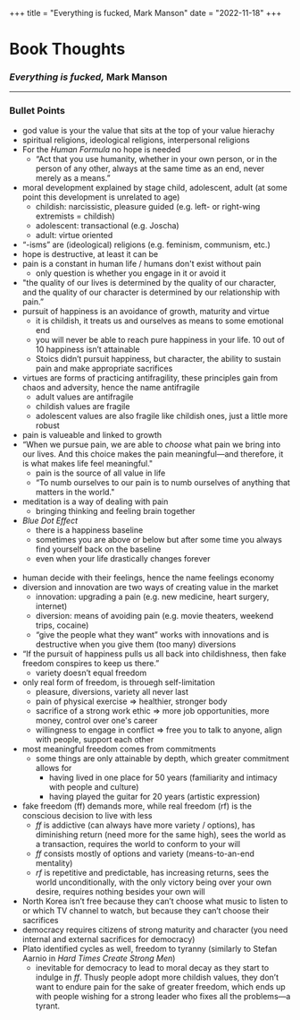 +++
title = "Everything is fucked, Mark Manson"
date = "2022-11-18"
+++

# Book Thoughts 
### _Everything is fucked,_ Mark Manson
<hr>

### Bullet Points
- god value is your the value that sits at the top of your value hierachy 
- spiritual religions, ideological religions, interpersonal religions
- For the _Human Formula_ no hope is needed
    - “Act that you use humanity, whether in your own person, or in the person of any other, always at the same time as an end, never merely as a means.”
- moral development explained by stage child, adolescent, adult (at some point this development is unrelated to age)
    - childish: narcissistic, pleasure guided (e.g. left- or right-wing extremists = childish)
    - adolescent: transactional (e.g. Joscha)
    - adult: virtue oriented
- “-isms” are (ideological) religions (e.g. feminism, communism, etc.)
- hope is destructive, at least it can be
- pain is a constant in human life / humans don't exist without pain
    - only question is whether you engage in it or avoid it 
- "the quality of our lives is determined by the quality of our character, and the quality of our character is determined by our relationship with pain.”
- pursuit of happiness is an avoidance of growth, maturity and virtue
    - it is childish, it treats us and ourselves as means to some emotional end
    - you will never be able to reach pure happiness in your life. 10 out of 10 happiness isn’t attainable
    - Stoics didn’t pursuit happiness, but character, the ability to sustain pain and make appropriate sacrifices
- virtues are forms of practicing antifragility, these principles gain from chaos and adversity, hence the name antifragile
    - adult values are antifragile
    - childish values are fragile
    - adolescent values are also fragile like childish ones, just a little more robust
- pain is valueable and linked to growth
- “When we pursue pain, we are able to _choose_ what pain we bring into our lives. And this choice makes the pain meaningful—and therefore, it is what makes life feel meaningful." 
    - pain is the source of all value in life
    - “To numb ourselves to our pain is to numb ourselves of anything that matters in the world."
- meditation is a way of dealing with pain
    - bringing thinking and feeling brain together 
- _Blue Dot Effect_
    - there is a happiness baseline 
    - sometimes you are above or below but after some time you always find yourself back on the baseline 
    - even when your life drastically changes forever
<br><br>
- human decide with their feelings, hence the name feelings economy
- diversion and innovation are two ways of creating value in the market 
    - innovation: upgrading a pain (e.g. new medicine, heart surgery, internet)
    - diversion: means of avoiding pain (e.g. movie theaters, weekend trips, cocaine)
    - “give the people what they want” works with innovations and is destructive when you give them (too many) diversions
- “If the pursuit of happiness pulls us all back into childishness, then fake freedom conspires to keep us there.”
     - variety doesn’t equal freedom
- only real form of freedom, is throuegh self-limitation
    - pleasure, diversions, variety all never last
    - pain of physical exercise => healthier, stronger body
    - sacrifice of a strong work ethic => more job opportunities, more money, control over one's career
    - willingness to engage in conflict => free you to talk to anyone, align with people, support each other
- most meaningful freedom comes from commitments
    - some things are only attainable by depth, which greater commitment allows for
        - having lived in one place for 50 years (familiarity and intimacy with people and culture)
        - having played the guitar for 20 years (artistic expression)
- fake freedom (ff) demands more, while real freedom (rf) is the conscious decision to live with less
    - _ff_ is addictive (can always have more variety / options), has diminishing return (need more for the same high), sees the world as a transaction, requires the world to conform to your will
    - _ff_ consists mostly of options and variety (means-to-an-end mentality)
    - _rf_ is repetitive and predictable, has increasing returns, sees the world unconditionally, with the only victory being over your own desire, requires nothing besides your own will
- North Korea isn’t free because they can’t choose what music to listen to or which TV channel to watch, but because they can’t choose their sacrifices
- democracy requires citizens of strong maturity and character (you need internal and external sacrifices for democracy)
- Plato identified cycles as well, freedom to tyranny (similarly to Stefan Aarnio in _Hard Times Create Strong Men_)
    - inevitable for democracy to lead to moral decay as they start to indulge in _ff_. Thusly people adopt more childish values, they don’t want to endure pain for the sake of greater freedom, which ends up with people wishing for a strong leader who fixes all the problems—a tyrant.

